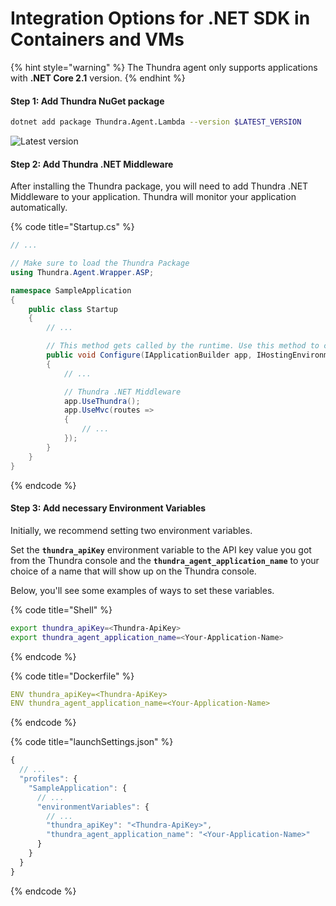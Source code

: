 # Integration Options for .NET SDK in Containers and VMs

{% hint style="warning" %}
The Thundra agent only supports applications with **.NET Core 2.1** version.
{% endhint %}

#### Step 1: Add Thundra NuGet package

```bash
dotnet add package Thundra.Agent.Lambda --version $LATEST_VERSION
```

![Latest version](https://img.shields.io/nuget/v/Thundra.Agent.Lambda)

#### Step 2: Add Thundra .NET Middleware &#x20;

After installing the Thundra package, you will need to add Thundra .NET Middleware to your application. Thundra will monitor your application automatically.

{% code title="Startup.cs" %}
```csharp
// ...

// Make sure to load the Thundra Package
using Thundra.Agent.Wrapper.ASP;

namespace SampleApplication
{
    public class Startup
    {
        // ...

        // This method gets called by the runtime. Use this method to configure the HTTP request pipeline.
        public void Configure(IApplicationBuilder app, IHostingEnvironment env)
        {
            // ...

            // Thundra .NET Middleware
            app.UseThundra();
            app.UseMvc(routes =>
            {
                // ...
            });
        }
    }
}

```
{% endcode %}

#### Step 3: Add necessary Environment Variables&#x20;

Initially, we recommend setting two environment variables.&#x20;

Set the **`thundra_apiKey`** environment variable to the API key value you got from the Thundra console and the **`thundra_agent_application_name`** to your choice of a name that will show up on the Thundra console.

Below, you'll see some examples of ways to set these variables.

{% code title="Shell" %}
```bash
export thundra_apiKey=<Thundra-ApiKey>
export thundra_agent_application_name=<Your-Application-Name>
```
{% endcode %}

{% code title="Dockerfile" %}
```yaml
ENV thundra_apiKey=<Thundra-ApiKey>
ENV thundra_agent_application_name=<Your-Application-Name>
```
{% endcode %}

{% code title="launchSettings.json" %}
```javascript
{
  // ...
  "profiles": {
    "SampleApplication": {
      // ...
      "environmentVariables": {
        // ...
        "thundra_apiKey": "<Thundra-ApiKey>",
        "thundra_agent_application_name": "<Your-Application-Name>"
      }
    }
  }
}


```
{% endcode %}
